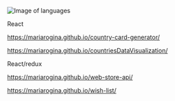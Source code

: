 
![Image of languages](https://encrypted-tbn0.gstatic.com/images?q=tbn:ANd9GcSch5zjv-c1NqGhYflOax2qQlJint1U2_0KZsUXnHAQwktUN2nxqimDbxya6aki7Em6Mts&usqp=CAU)


React  

https://mariarogina.github.io/country-card-generator/

https://mariarogina.github.io/countriesDataVisualization/

React/redux 

https://mariarogina.github.io/web-store-api/ 

https://mariarogina.github.io/wish-list/

